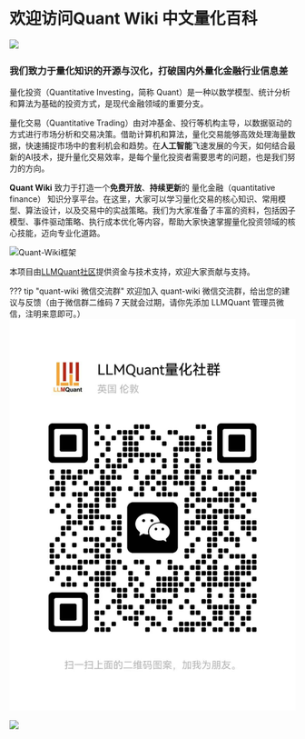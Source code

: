 # 欢迎访问Quant Wiki 中文量化百科

![](https://fastly.jsdelivr.net/gh/bucketio/img16@main/2025/01/22/1737576282344-066b9a04-c289-45ea-a3b4-581ea7b5508f.51)

### 我们致力于量化知识的开源与汉化，打破国内外量化金融行业信息差

量化投资（Quantitative Investing，简称 Quant）是一种以数学模型、统计分析和算法为基础的投资方式，是现代金融领域的重要分支。

量化交易（Quantitative Trading）由对冲基金、投行等机构主导，以数据驱动的方式进行市场分析和交易决策。借助计算机和算法，量化交易能够高效处理海量数据，快速捕捉市场中的套利机会和趋势。在**人工智能**飞速发展的今天，如何结合最新的AI技术，提升量化交易效率，是每个量化投资者需要思考的问题，也是我们努力的方向。

**Quant Wiki** 致力于打造一个**免费开放**、**持续更新**的 量化金融（quantitative finance） 知识分享平台。在这里，大家可以学习量化交易的核心知识、常用模型、算法设计，以及交易中的实战策略。我们为大家准备了丰富的资料，包括因子模型、事件驱动策略、执行成本优化等内容，帮助大家快速掌握量化投资领域的核心技能，迈向专业化道路。

![Quant-Wiki框架](https://fastly.jsdelivr.net/gh/bucketio/img12@main/2025/01/21/1737422354226-7661075b-8ae2-4716-9569-7c8ec95323ae.png)

本项目由[LLMQuant社区](https://llmquant.com/)提供资金与技术支持，欢迎大家贡献与支持。

??? tip "quant-wiki 微信交流群"
    欢迎加入 quant-wiki 微信交流群，给出您的建议与反馈（由于微信群二维码 7 天就会过期，请你先添加 LLMQuant 管理员微信，注明来意即可。）
    ![wechat-group](./asset/wechat-group.jpg)

![](https://fastly.jsdelivr.net/gh/bucketio/img9@main/2024/10/20/1729465031968-b3c8959e-1d37-4b8a-91b1-b0b0dfe25143.png)
